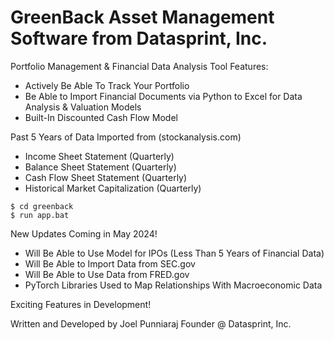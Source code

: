 # GreenBack Asset Management Software from Datasprint, Inc.

Portfolio Management & Financial Data Analysis Tool Features:
  - Actively Be Able To Track Your Portfolio
  - Be Able to Import Financial Documents via Python 
    to Excel for Data Analysis & Valuation Models
  - Built-In Discounted Cash Flow Model

Past 5 Years of Data Imported from (stockanalysis.com)
  - Income Sheet Statement (Quarterly)
  - Balance Sheet Statement (Quarterly)
  - Cash Flow Sheet Statement (Quarterly)
  - Historical Market Capitalization (Quarterly)

```
$ cd greenback
$ run app.bat
```

New Updates Coming in May 2024!
  - Will Be Able to Use Model for IPOs (Less Than 5 Years of Financial Data)
  - Will Be Able to Import Data from SEC.gov
  - Will Be Able to Use Data from FRED.gov
  - PyTorch Libraries Used to Map Relationships With Macroeconomic Data

Exciting Features in Development!

Written and Developed by Joel Punniaraj
Founder @ Datasprint, Inc.